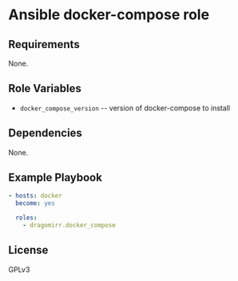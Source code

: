 # Ansible docker-compose role

## Requirements

None.

## Role Variables

  * `docker_compose_version` -- version of docker-compose to install

## Dependencies

None.

## Example Playbook

```yaml
- hosts: docker
  become: yes

  roles:
    - dragomirr.docker_compose
```

## License

GPLv3

